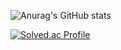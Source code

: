 

![Anurag's GitHub stats](https://github-readme-stats.vercel.app/api?username=JonghyunLEE12&show_icons=true&theme=radical)



[![Solved.ac Profile](http://mazassumnida.wtf/api/v2/generate_badge?boj=future_nkrcb)](https://solved.ac/백준아이디/)
